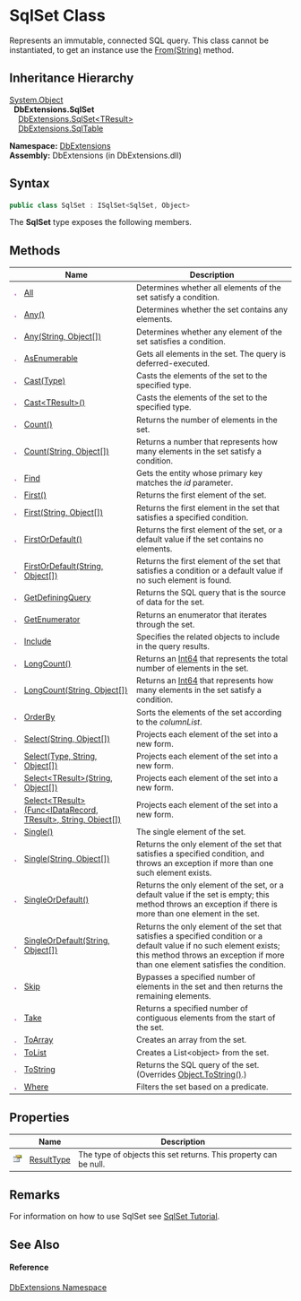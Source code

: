 SqlSet Class
============
Represents an immutable, connected SQL query. This class cannot be instantiated, to get an instance use the [From(String)][1] method.


Inheritance Hierarchy
---------------------
[System.Object][2]  
  **DbExtensions.SqlSet**  
    [DbExtensions.SqlSet&lt;TResult>][3]  
    [DbExtensions.SqlTable][4]  

**Namespace:** [DbExtensions][5]  
**Assembly:** DbExtensions (in DbExtensions.dll)

Syntax
------

```csharp
public class SqlSet : ISqlSet<SqlSet, Object>
```

The **SqlSet** type exposes the following members.


Methods
-------

                 | Name                                                                      | Description                                                                                                                                                                                              
---------------- | ------------------------------------------------------------------------- | -------------------------------------------------------------------------------------------------------------------------------------------------------------------------------------------------------- 
![Public method] | [All][6]                                                                  | Determines whether all elements of the set satisfy a condition.                                                                                                                                          
![Public method] | [Any()][7]                                                                | Determines whether the set contains any elements.                                                                                                                                                        
![Public method] | [Any(String, Object[])][8]                                                | Determines whether any element of the set satisfies a condition.                                                                                                                                         
![Public method] | [AsEnumerable][9]                                                         | Gets all elements in the set. The query is deferred-executed.                                                                                                                                            
![Public method] | [Cast(Type)][10]                                                          | Casts the elements of the set to the specified type.                                                                                                                                                     
![Public method] | [Cast&lt;TResult>()][11]                                                  | Casts the elements of the set to the specified type.                                                                                                                                                     
![Public method] | [Count()][12]                                                             | Returns the number of elements in the set.                                                                                                                                                               
![Public method] | [Count(String, Object[])][13]                                             | Returns a number that represents how many elements in the set satisfy a condition.                                                                                                                       
![Public method] | [Find][14]                                                                | Gets the entity whose primary key matches the *id* parameter.                                                                                                                                            
![Public method] | [First()][15]                                                             | Returns the first element of the set.                                                                                                                                                                    
![Public method] | [First(String, Object[])][16]                                             | Returns the first element in the set that satisfies a specified condition.                                                                                                                               
![Public method] | [FirstOrDefault()][17]                                                    | Returns the first element of the set, or a default value if the set contains no elements.                                                                                                                
![Public method] | [FirstOrDefault(String, Object[])][18]                                    | Returns the first element of the set that satisfies a condition or a default value if no such element is found.                                                                                          
![Public method] | [GetDefiningQuery][19]                                                    | Returns the SQL query that is the source of data for the set.                                                                                                                                            
![Public method] | [GetEnumerator][20]                                                       | Returns an enumerator that iterates through the set.                                                                                                                                                     
![Public method] | [Include][21]                                                             | Specifies the related objects to include in the query results.                                                                                                                                           
![Public method] | [LongCount()][22]                                                         | Returns an [Int64][23] that represents the total number of elements in the set.                                                                                                                          
![Public method] | [LongCount(String, Object[])][24]                                         | Returns an [Int64][23] that represents how many elements in the set satisfy a condition.                                                                                                                 
![Public method] | [OrderBy][25]                                                             | Sorts the elements of the set according to the *columnList*.                                                                                                                                             
![Public method] | [Select(String, Object[])][26]                                            | Projects each element of the set into a new form.                                                                                                                                                        
![Public method] | [Select(Type, String, Object[])][27]                                      | Projects each element of the set into a new form.                                                                                                                                                        
![Public method] | [Select&lt;TResult>(String, Object[])][28]                                | Projects each element of the set into a new form.                                                                                                                                                        
![Public method] | [Select&lt;TResult>(Func&lt;IDataRecord, TResult>, String, Object[])][29] | Projects each element of the set into a new form.                                                                                                                                                        
![Public method] | [Single()][30]                                                            | The single element of the set.                                                                                                                                                                           
![Public method] | [Single(String, Object[])][31]                                            | Returns the only element of the set that satisfies a specified condition, and throws an exception if more than one such element exists.                                                                  
![Public method] | [SingleOrDefault()][32]                                                   | Returns the only element of the set, or a default value if the set is empty; this method throws an exception if there is more than one element in the set.                                               
![Public method] | [SingleOrDefault(String, Object[])][33]                                   | Returns the only element of the set that satisfies a specified condition or a default value if no such element exists; this method throws an exception if more than one element satisfies the condition. 
![Public method] | [Skip][34]                                                                | Bypasses a specified number of elements in the set and then returns the remaining elements.                                                                                                              
![Public method] | [Take][35]                                                                | Returns a specified number of contiguous elements from the start of the set.                                                                                                                             
![Public method] | [ToArray][36]                                                             | Creates an array from the set.                                                                                                                                                                           
![Public method] | [ToList][37]                                                              | Creates a List&lt;object> from the set.                                                                                                                                                                  
![Public method] | [ToString][38]                                                            | Returns the SQL query of the set. (Overrides [Object.ToString()][39].)                                                                                                                                   
![Public method] | [Where][40]                                                               | Filters the set based on a predicate.                                                                                                                                                                    


Properties
----------

                   | Name             | Description                                                      
------------------ | ---------------- | ---------------------------------------------------------------- 
![Public property] | [ResultType][41] | The type of objects this set returns. This property can be null. 


Remarks
-------
For information on how to use SqlSet see [SqlSet Tutorial][42].

See Also
--------

#### Reference
[DbExtensions Namespace][5]  

[1]: ../Database/From_2.md
[2]: http://msdn.microsoft.com/en-us/library/e5kfa45b
[3]: ../SqlSet_1/README.md
[4]: ../SqlTable/README.md
[5]: ../README.md
[6]: All.md
[7]: Any.md
[8]: Any_1.md
[9]: AsEnumerable.md
[10]: Cast.md
[11]: Cast__1.md
[12]: Count.md
[13]: Count_1.md
[14]: Find.md
[15]: First.md
[16]: First_1.md
[17]: FirstOrDefault.md
[18]: FirstOrDefault_1.md
[19]: GetDefiningQuery.md
[20]: GetEnumerator.md
[21]: Include.md
[22]: LongCount.md
[23]: http://msdn.microsoft.com/en-us/library/6yy583ek
[24]: LongCount_1.md
[25]: OrderBy.md
[26]: Select.md
[27]: Select_1.md
[28]: Select__1_1.md
[29]: Select__1.md
[30]: Single.md
[31]: Single_1.md
[32]: SingleOrDefault.md
[33]: SingleOrDefault_1.md
[34]: Skip.md
[35]: Take.md
[36]: ToArray.md
[37]: ToList.md
[38]: ToString.md
[39]: http://msdn.microsoft.com/en-us/library/7bxwbwt2
[40]: Where.md
[41]: ResultType.md
[42]: http://maxtoroq.github.io/DbExtensions/docs/SqlSet.html
[Public method]: ../../_icons/pubmethod.gif "Public method"
[Public property]: ../../_icons/pubproperty.gif "Public property"
